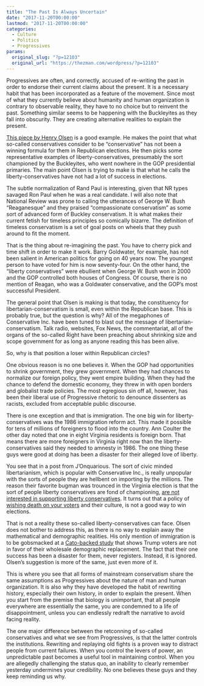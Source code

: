 ```yaml
---
title: "The Past Is Always Uncertain"
date: "2017-11-20T00:00:00"
lastmod: "2017-11-20T00:00:00"
categories:
  - Culture
  - Politics
  - Progressives
params:
  original_slug: "?p=12103"
  original_url: "https://thezman.com/wordpress/?p=12103"
---
```


Progressives are often, and correctly, accused of re-writing the past in
order to endorse their current claims about the present. It is a
necessary habit that has been incorporated as a feature of the movement.
Since most of what they currently believe about humanity and human
organization is contrary to observable reality, they have to no choice
but to reinvent the past. Something similar seems to be happening with
the Buckleyites as they fall into obscurity. They are creating
alternative realities to explain the present.

[This piece by Henry
Olsen](http://www.nationalreview.com/article/453884/libertarian-conservatives-influence-republican-party-shrinking)
is a good example. He makes the point that what so-called conservatives
consider to be “conservative” has not been a winning formula for them in
Republican elections. He then picks some representative examples of
liberty-conservatives, presumably the sort championed by the
Buckleyites, who went nowhere in the GOP presidential primaries. The
main point Olsen is trying to make is that what he calls the
liberty-conservatives have not had a lot of success in elections.

The subtle normalization of Rand Paul is interesting, given that NR
types savaged Ron Paul when he was a real candidate. I will also note
that National Review was prone to calling the utterances of George W.
Bush “Reaganesque” and they praised “compassionate conservatism” as some
sort of advanced form of Buckley conservatism. It is what makes their
current fetish for timeless principles so comically bizarre. The
definition of timeless conservatism is a set of goal posts on wheels
that they push around to fit the moment.

That is the thing about re-imagining the past. You have to cherry pick
and time shift in order to make it work. Barry Goldwater, for example,
has not been salient in American politics for going on 40 years now. The
youngest person to have voted for him is now seventy-four. On the other
hand, the “liberty conservatives” were ebullient when George W. Bush won
in 2000 and the GOP controlled both houses of Congress. Of course, there
is no mention of Reagan, who was a Goldwater conservative, and the GOP’s
most successful President.

The general point that Olsen is making is that today, the constituency
for libertarian-conservatism is small, even within the Republican base.
This is probably true, but the question is why? All of the megaphones of
Conservative Inc. have been tuned to blast out the message of
libertarian-conservatism. Talk radio, websites, Fox News, the
commentariat, all of the organs of the so-called Right have been
preaching about shrinking size and scope government for as long as
anyone reading this has been alive.

So, why is that position a loser within Republican circles?

One obvious reason is no one believes it. When the GOP had opportunities
to shrink government, they grew government. When they had chances to
normalize our foreign policy, they went empire building. When they had
the chance to defend the domestic economy, they threw in with open
borders and globalist trade policies. The most egregious sin off all,
however, has been their liberal use of Progressive rhetoric to denounce
dissenters as racists, excluded from acceptable public discourse.

There is one exception and that is immigration. The one big win for
liberty-conservatives was the 1986 immigration reform act. This made it
possible for tens of millions of foreigners to flood into the country.
Ann Coulter the other day noted that one in eight Virginia residents is
foreign born. That means there are more foreigners in Virginia right now
than the liberty-conservatives said they needed to amnesty in 1986. The
one thing these guys were good at doing has been a disaster for their
alleged love of liberty.

You see that in a post from J’Onquarious. The sort of civic minded
libertarianism, which is popular with Conservative Inc., is really
unpopular with the sorts of people they are hellbent on importing by the
millions. The reason their favorite bugman was trounced in the Virginia
election is that the sort of people liberty conservatives are fond of
championing, [are not interested in supporting liberty
conservatives](http://anepigone.blogspot.com/2017/11/meet-virginia.html).
It turns out that a policy of [wishing death on your
voters](https://www.nationalreview.com/nrd/articles/432569/father-f-hrer)
and their culture, is not a good way to win elections.

That is not a reality these so-called liberty-conservatives can face.
Olsen does not bother to address this, as there is no way to explain
away the mathematical and demographic realities. His only mention of
immigration is to be gobsmacked at a [Cato-backed
study](https://www.voterstudygroup.org/publications/2016-elections/the-five-types-trump-voters)
that shows Trump voters are not in favor of their wholesale demographic
replacement. The fact that their one success has been a disaster for
them, never registers. Instead, it is ignored. Olsen’s suggestion is
more of the same, just even more of it.

This is where you see that all forms of mainstream conservatism share
the same assumptions as Progressives about the nature of man and human
organization. It is also why they have developed the habit of rewriting
history, especially their own history, in order to explain the present.
When you start from the premise that biology is unimportant, that all
people everywhere are essentially the same, you are condemned to a life
of disappointment, unless you can endlessly redraft the narrative to
avoid facing reality.

The one major difference between the retconning of so-called
conservatives and what we see from Progressives, is that the latter
controls the institutions. Rewriting and replaying old fights is a
proven way to distract people from current failures. When you control
the levers of power, an unpredictable past becomes a useful tool in
maintaining control. When you are allegedly challenging the status quo,
an inability to clearly remember yesterday undermines your credibility.
No one believes these guys and they keep reminding us why.
